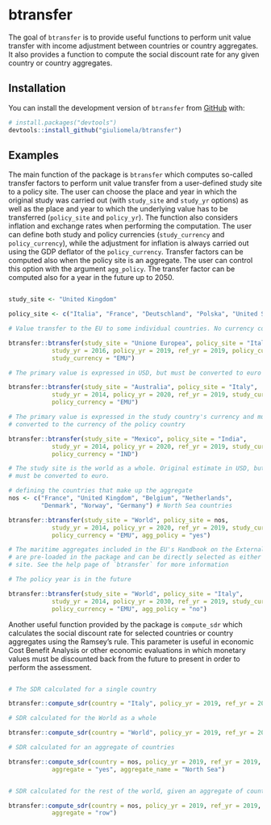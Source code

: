 
<!-- README.md is generated from README.Rmd. Please edit that file -->

# btransfer

<!-- badges: start -->
<!-- badges: end -->

The goal of `btransfer` is to provide useful functions to perform unit
value transfer with income adjustment between countries or country
aggregates. It also provides a function to compute the social discount
rate for any given country or country aggregates.

## Installation

You can install the development version of `btransfer` from
[GitHub](https://github.com/) with:

``` r
# install.packages("devtools")
devtools::install_github("giuliomela/btransfer")
```

## Examples

The main function of the package is `btransfer` which computes so-called
transfer factors to perform unit value transfer from a user-defined
study site to a policy site. The user can choose the place and year in
which the original study was carried out (with `study_site` and
`study_yr` options) as well as the place and year to which the
underlying value has to be transferred (`policy_site` and `policy_yr`).
The function also considers inflation and exchange rates when performing
the computation. The user can define both study and policy currencies
(`study_currency` and `policy_currency`), while the adjustment for
inflation is always carried out using the GDP deflator of the
`policy_currency`. Transfer factors can be computed also when the policy
site is an aggregate. The user can control this option with the argument
`agg_policy`. The transfer factor can be computed also for a year in the
future up to 2050.

``` r

study_site <- "United Kingdom"

policy_site <- c("Italia", "France", "Deutschland", "Polska", "United States")

# Value transfer to the EU to some individual countries. No currency conversion.

btransfer::btransfer(study_site = "Unione Europea", policy_site = "Italy", 
            study_yr = 2016, policy_yr = 2019, ref_yr = 2019, policy_currency = "EMU",
            study_currency = "EMU")

# The primary value is expressed in USD, but must be converted to euro

btransfer::btransfer(study_site = "Australia", policy_site = "Italy", 
            study_yr = 2014, policy_yr = 2020, ref_yr = 2019, study_currency = "USA",
            policy_currency = "EMU")

# The primary value is expressed in the study country's currency and must be
# converted to the currency of the policy country

btransfer::btransfer(study_site = "Mexico", policy_site = "India", 
            study_yr = 2014, policy_yr = 2020, ref_yr = 2019, study_currency = "MEX",
            policy_currency = "IND")

# The study site is the world as a whole. Original estimate in USD, but value
# must be converted to euro.

# defining the countries that make up the aggregate
nos <- c("France", "United Kingdom", "Belgium", "Netherlands",
         "Denmark", "Norway", "Germany") # North Sea countries

btransfer::btransfer(study_site = "World", policy_site = nos, 
            study_yr = 2014, policy_yr = 2020, ref_yr = 2019, study_currency = "USA",
            policy_currency = "EMU", agg_policy = "yes")

# The maritime aggregates included in the EU's Handbook on the External Cost of Transport
# are pre-loaded in the package and can be directly selected as either study or policy
# site. See the help page of `btransfer` for more information

# The policy year is in the future

btransfer::btransfer(study_site = "World", policy_site = "Italy", 
            study_yr = 2014, policy_yr = 2030, ref_yr = 2019, study_currency = "USA",
            policy_currency = "EMU", agg_policy = "no")
```

Another useful function provided by the package is `compute_sdr` which
calculates the social discount rate for selected countries or country
aggregates using the Ramsey’s rule. This parameter is useful in economic
Cost Benefit Analysis or other economic evaluations in which monetary
values must be discounted back from the future to present in order to
perform the assessment.

``` r

# The SDR calculated for a single country

btransfer::compute_sdr(country = "Italy", policy_yr = 2019, ref_yr = 2019, h = 10)

# SDR calculated for the World as a whole

btransfer::compute_sdr(country = "World", policy_yr = 2019, ref_yr = 2019, h = 10)

# SDR calculated for an aggregate of countries

btransfer::compute_sdr(country = nos, policy_yr = 2019, ref_yr = 2019, h = 10,
            aggregate = "yes", aggregate_name = "North Sea")


# SDR calculated for the rest of the world, given an aggregate of countries

btransfer::compute_sdr(country = nos, policy_yr = 2019, ref_yr = 2019, h = 10,
            aggregate = "row")
```
